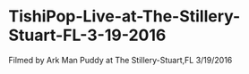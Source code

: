 # TishiPop-Live-at-The-Stillery-Stuart-FL-3-19-2016
Filmed by Ark Man Puddy at The Stillery-Stuart,FL 3/19/2016
